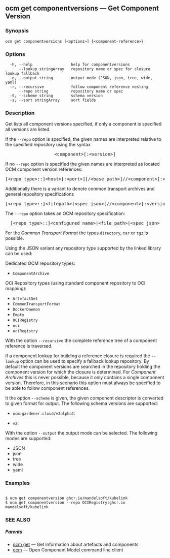 ## ocm get componentversions &mdash; Get Component Version

### Synopsis

```
ocm get componentversions [<options>] {<component-reference>}
```

### Options

```
  -h, --help                 help for componentversions
      --lookup stringArray   repository name or spec for closure lookup fallback
  -o, --output string        output mode (JSON, json, tree, wide, yaml)
  -r, --recursive            follow component reference nesting
      --repo string          repository name or spec
  -S, --scheme string        schema version
  -s, --sort stringArray     sort fields
```

### Description


Get lists all component versions specified, if only a component is specified
all versions are listed.

If the <code>--repo</code> option is specified, the given names are interpreted
relative to the specified repository using the syntax

<center>
    <pre>&lt;component>[:&lt;version>]</pre>
</center>

If no <code>--repo</code> option is specified the given names are interpreted 
as located OCM component version references:

<center>
    <pre>[&lt;repo type>::]&lt;host>[:&lt;port>][/&lt;base path>]//&lt;component>[:&lt;version>]</pre>
</center>

Additionally there is a variant to denote common transport archives
and general repository specifications

<center>
    <pre>[&lt;repo type>::]&lt;filepath>|&lt;spec json>[//&lt;component>[:&lt;version>]]</pre>
</center>

The <code>--repo</code> option takes an OCM repository specification:

<center>
    <pre>[&lt;repo type>::]&lt;configured name>|&lt;file path>|&lt;spec json></pre>
</center>

For the *Common Transport Format* the types <code>directory</code>,
<code>tar</code> or <code>tgz</code> is possible.

Using the JSON variant any repository type supported by the 
linked library can be used:

Dedicated OCM repository types:
- `ComponentArchive`

OCI Repository types (using standard component repository to OCI mapping):
- `ArtefactSet`
- `CommonTransportFormat`
- `DockerDaemon`
- `Empty`
- `OCIRegistry`
- `oci`
- `ociRegistry`

With the option <code>--recursive</code> the complete reference tree of a component reference is traversed.

If a component lookup for building a reference closure is required
the <code>--lookup</code>  option can be used to specify a fallback
lookup repository. 
By default the component versions are searched in the repository
holding the component version for which the closure is determined.
For *Component Archives* this is never possible, because it only
contains a single component version. Therefore, in this scenario
this option must always be specified to be able to follow component
references.

It the option <code>--scheme</code> is given, the given component descriptor is converted to given format for output.
The following schema versions are supported:

  - <code>ocm.gardener.cloud/v3alpha1</code>: 

  - <code>v2</code>: 


With the option <code>--output</code> the output mode can be selected.
The following modes are supported:
 - JSON
 - json
 - tree
 - wide
 - yaml


### Examples

```

$ ocm get componentversion ghcr.io/mandelsoft/kubelink
$ ocm get componentversion --repo OCIRegistry:ghcr.io mandelsoft/kubelink

```

### SEE ALSO

##### Parents

* [ocm get](ocm_get.md)	 &mdash; Get information about artefacts and components
* [ocm](ocm.md)	 &mdash; Open Component Model command line client

